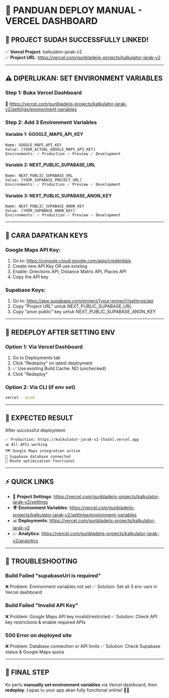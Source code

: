 # 🚀 PANDUAN DEPLOY MANUAL - VERCEL DASHBOARD

## 🎯 PROJECT SUDAH SUCCESSFULLY LINKED!
✅ **Vercel Project**: kalkulator-jarak-v2  
✅ **Project URL**: https://vercel.com/gunbladeiis-projects/kalkulator-jarak-v2

---

## ⚠️ DIPERLUKAN: SET ENVIRONMENT VARIABLES

### Step 1: Buka Vercel Dashboard
🔗 https://vercel.com/gunbladeiis-projects/kalkulator-jarak-v2/settings/environment-variables

### Step 2: Add 3 Environment Variables

#### Variable 1: GOOGLE_MAPS_API_KEY
```
Name: GOOGLE_MAPS_API_KEY
Value: [YOUR_ACTUAL_GOOGLE_MAPS_API_KEY]
Environments: ✅ Production ✅ Preview ✅ Development
```

#### Variable 2: NEXT_PUBLIC_SUPABASE_URL  
```
Name: NEXT_PUBLIC_SUPABASE_URL
Value: [YOUR_SUPABASE_PROJECT_URL]
Environments: ✅ Production ✅ Preview ✅ Development
```

#### Variable 3: NEXT_PUBLIC_SUPABASE_ANON_KEY
```
Name: NEXT_PUBLIC_SUPABASE_ANON_KEY  
Value: [YOUR_SUPABASE_ANON_KEY]
Environments: ✅ Production ✅ Preview ✅ Development
```

---

## 🔑 CARA DAPATKAN KEYS

### Google Maps API Key:
1. Go to: https://console.cloud.google.com/apis/credentials
2. Create new API Key OR use existing
3. Enable: Directions API, Distance Matrix API, Places API
4. Copy the API key

### Supabase Keys:
1. Go to: https://app.supabase.com/project/[your-project]/settings/api
2. Copy "Project URL" untuk NEXT_PUBLIC_SUPABASE_URL
3. Copy "anon public" key untuk NEXT_PUBLIC_SUPABASE_ANON_KEY

---

## 🚀 REDEPLOY AFTER SETTING ENV

### Option 1: Via Vercel Dashboard
1. Go to Deployments tab
2. Click "Redeploy" on latest deployment  
3. ✅ Use existing Build Cache: NO (unchecked)
4. Click "Redeploy"

### Option 2: Via CLI (if env set)
```bash
vercel --prod
```

---

## 🎉 EXPECTED RESULT

After successful deployment:
```
✅ Production: https://kalkulator-jarak-v2-[hash].vercel.app
📊 All APIs working
🗺️ Google Maps integration active  
💾 Supabase database connected
🧠 Route optimization functional
```

---

## ⚡ QUICK LINKS

- 🔧 **Project Settings**: https://vercel.com/gunbladeiis-projects/kalkulator-jarak-v2/settings
- 🌍 **Environment Variables**: https://vercel.com/gunbladeiis-projects/kalkulator-jarak-v2/settings/environment-variables  
- 📊 **Deployments**: https://vercel.com/gunbladeiis-projects/kalkulator-jarak-v2
- 📈 **Analytics**: https://vercel.com/gunbladeiis-projects/kalkulator-jarak-v2/analytics

---

## 🔧 TROUBLESHOOTING

### Build Failed "supabaseUrl is required"
❌ Problem: Environment variables not set
✅ Solution: Set all 3 env vars in Vercel dashboard

### Build Failed "Invalid API Key"  
❌ Problem: Google Maps API key invalid/restricted
✅ Solution: Check API key restrictions & enable required APIs

### 500 Error on deployed site
❌ Problem: Database connection or API limits
✅ Solution: Check Supabase status & Google Maps quota

---

## 🎯 FINAL STEP

Ko perlu **manually set environment variables** via Vercel dashboard, then **redeploy**. 
Lepas tu your app akan fully functional online! 🚀✨